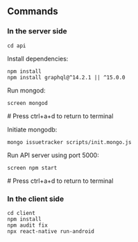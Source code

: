## Commands

### In the server side

```
cd api
```

Install dependencies:

```
npm install
npm install graphql@^14.2.1 || ^15.0.0
```

Run mongod:

```
screen mongod
```

\# Press ctrl+a+d to return to terminal

Initiate mongodb:

```
mongo issuetracker scripts/init.mongo.js
```

Run API server using port 5000:

```
screen npm start
```

\# Press ctrl+a+d to return to terminal

### In the client side

```
cd client
npm install
npm audit fix
npx react-native run-android
```

